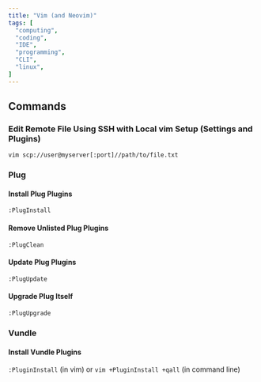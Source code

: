 ```yaml
---
title: "Vim (and Neovim)"
tags: [
  "computing",
  "coding",
  "IDE",
  "programming",
  "CLI",
  "linux",
]
---
```


## Commands

### Edit Remote File Using SSH with Local vim Setup (Settings and Plugins)

```vim scp://user@myserver[:port]//path/to/file.txt```

### Plug

#### Install Plug Plugins

```:PlugInstall```

#### Remove Unlisted Plug Plugins

```:PlugClean```

#### Update Plug Plugins

```:PlugUpdate```

#### Upgrade Plug Itself

```:PlugUpgrade```

### Vundle

#### Install Vundle Plugins

```:PluginInstall``` (in vim) or ```vim +PluginInstall +qall``` (in command line)
